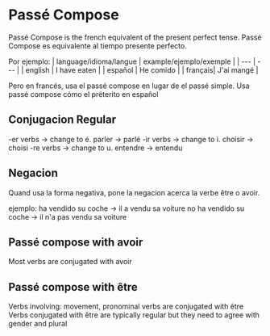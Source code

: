 # Passé Compose
Passé Compose is the french equivalent of the present perfect tense.
Passé Compose es equivalente al tiempo presente perfecto.

Por ejemplo:
| language/idioma/langue | example/ejemplo/exemple |
| --- | --- |
| english | I have eaten |
| español | He comido  |
| français| J'ai mangé |

Pero en francés, usa el passé compose en lugar de el passé simple. Usa passé compose cómo el préterito en español

## Conjugacion Regular
-er verbs -> change to é. parler -> parlé
-ir verbs -> change to i. choisir -> choisi
-re verbs -> change to u. entendre -> entendu

## Negacion
Quand usa la forma negativa, pone la negacion acerca la verbe être o avoir.

ejemplo: 
ha vendido su coche -> il a vendu sa voiture
no ha vendido su coche -> il n'a pas vendu sa voiture

## Passé compose with avoir

Most verbs are conjugated with avoir

## Passé compose with être

Verbs involving: movement, pronominal verbs are conjugated with être
Verbs conjugated with être are typically regular but they need to agree with gender and plural

  
